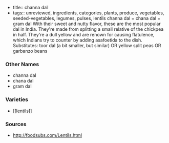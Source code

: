 - title:: channa dal
- tags:: unreviewed, ingredients, categories, plants, produce, vegetables, seeded-vegetables, legumes, pulses, lentils
channa dal = chana dal = gram dal With their sweet and nutty flavor, these are the most popular dal in India. They're made from splitting a small relative of the chickpea in half. They're a dull yellow and are renown for causing flatulence, which Indians try to counter by adding asafoetida to the dish. Substitutes: toor dal (a bit smaller, but similar) OR yellow split peas OR garbanzo beans

### Other Names

* channa dal
* chana dal
* gram dal

### Varieties

* [[lentils]]

### Sources
* http://foodsubs.com/Lentils.html
